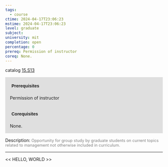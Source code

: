 ```yaml
---
tags:
  - course
ctime: 2024-04-17T23:06:23
mstime: 2024-04-17T23:06:23
level: graduate
subject: 
university: mit
completion: open
percentage: 0
prereq: Permission of instructor
coreq: None.
---
```


catalog [15.S13](http://student.mit.edu/catalog/m15c.html#15.S13)

<span style="display: block; padding: 15px; background-color: rgb(100, 100, 100, 0.2);"><font id="m_prereq1340_0" style="display: block; font-family: Arial, sans-serif; font-weight: bold; padding: 5px">Prerequisites</font><br><span id="prereq1340_0">Permission of instructor</span></span>
<span style="display: block; padding: 15px; background-color: rgb(100, 100, 100, 0.2);"><font id="m_coreq1340_0" style="display: block; font-family: Arial, sans-serif; font-weight: bold; padding: 5px">Corequisites</font><br><span id="coreq1340_0">None.</span></span>

<font style="">Description:</font>
<font style="color: grey; font-size: 0.8rem;">Opportunity for group study by graduate students on current topics related to management not otherwise included in curriculum.</font>



---

<< HELLO, WORLD >>
